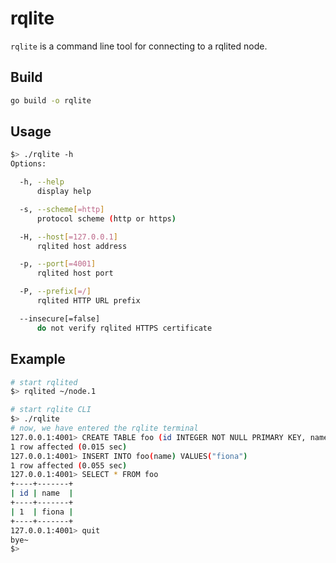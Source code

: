 # rqlite

`rqlite` is a command line tool for connecting to a rqlited node.

## Build

```sh
go build -o rqlite
```

## Usage

```sh
$> ./rqlite -h
Options:

  -h, --help
      display help

  -s, --scheme[=http]
      protocol scheme (http or https)

  -H, --host[=127.0.0.1]
      rqlited host address

  -p, --port[=4001]
      rqlited host port

  -P, --prefix[=/]
      rqlited HTTP URL prefix

  --insecure[=false]
      do not verify rqlited HTTPS certificate
```

## Example

```sh
# start rqlited
$> rqlited ~/node.1

# start rqlite CLI
$> ./rqlite
# now, we have entered the rqlite terminal
127.0.0.1:4001> CREATE TABLE foo (id INTEGER NOT NULL PRIMARY KEY, name TEXT)
1 row affected (0.015 sec)
127.0.0.1:4001> INSERT INTO foo(name) VALUES("fiona")
1 row affected (0.055 sec)
127.0.0.1:4001> SELECT * FROM foo
+----+-------+
| id | name  |
+----+-------+
| 1  | fiona |
+----+-------+
127.0.0.1:4001> quit
bye~
$>
```
